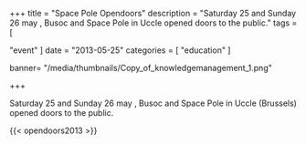 +++
title = "Space Pole Opendoors"
description = "Saturday 25 and Sunday 26 may , Busoc and Space Pole in Uccle opened doors to the public."
tags = [

  "event"
]
date = "2013-05-25"
categories = [
 "education"
]

banner= "/media/thumbnails/Copy_of_knowledgemanagement_1.png"


+++

Saturday 25 and Sunday 26 may , Busoc and Space Pole in Uccle (Brussels) opened doors to the public.


{{< opendoors2013 >}}
